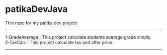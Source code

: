 # patikaDevJava
This repo for my patika.dev project
********************************************************************************
1-GradeAverage : This project calculate students average grade simply.         
2-TaxCalc : This project calculate tax and after price 				                 
********************************************************************************
